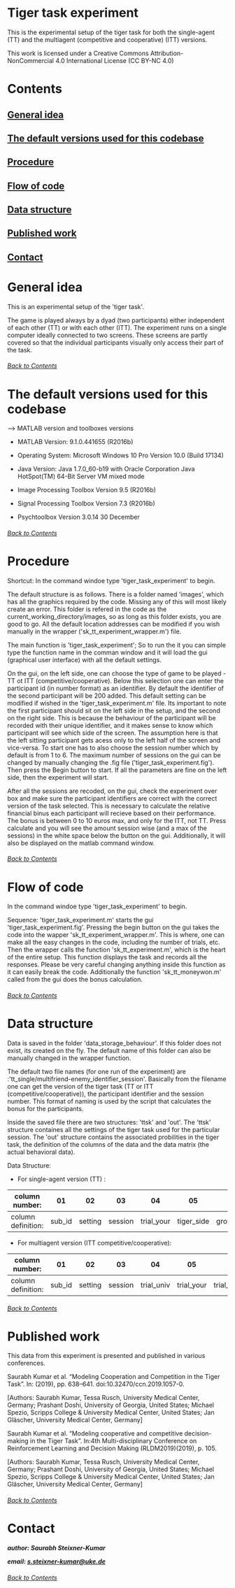# Tiger task experiment
This is the experimental setup of the tiger task for both the single-agent (TT) and the multiagent (competitive and cooperative) (ITT) versions.

This work is licensed under a Creative Commons Attribution-NonCommercial 4.0 International License (CC BY-NC 4.0)

# Contents
## [General idea](https://github.com/SteixnerKumar/tiger_task_experiment/blob/master/README.md#general-idea-1)
## [The default versions used for this codebase](https://github.com/SteixnerKumar/tiger_task_experiment/blob/master/README.md#the-default-versions-used-for-this-codebase-1)
## [Procedure](https://github.com/SteixnerKumar/tiger_task_experiment/blob/master/README.md#procedure-1)
## [Flow of code](https://github.com/SteixnerKumar/tiger_task_experiment/blob/master/README.md#flow-of-code-1)
## [Data structure](https://github.com/SteixnerKumar/tiger_task_experiment/blob/master/README.md#data-structure-1)
## [Published work](https://github.com/SteixnerKumar/tiger_task_experiment/blob/master/README.md#published-work-1)
## [Contact](https://github.com/SteixnerKumar/tiger_task_experiment/blob/master/README.md#contact-1)

# General idea
This is an experimental setup of the 'tiger task'.

The game is played always by a dyad (two participants) either independent of each other (TT) or with each other (ITT).
The experiment runs on a single computer ideally connected to two screens. These screens are partly covered so that the individual participants visually only access their part of the task.

###### [Back to Contents](https://github.com/SteixnerKumar/tiger_task_experiment/blob/master/README.md#Contents)

# The default versions used for this codebase
--> MATLAB version and toolboxes versions 

+ MATLAB Version: 9.1.0.441655 (R2016b)

+ Operating System: Microsoft Windows 10 Pro Version 10.0 (Build 17134)

+ Java Version: Java 1.7.0_60-b19 with Oracle Corporation Java HotSpot(TM) 64-Bit Server VM mixed mode

+ Image Processing Toolbox                              Version 9.5         (R2016b)                

+ Signal Processing Toolbox                             Version 7.3         (R2016b)     

+ Psychtoolbox                                          Version 3.0.14      30 December
###### [Back to Contents](https://github.com/SteixnerKumar/tiger_task_experiment/blob/master/README.md#Contents)

# Procedure
Shortcut: In the command windoe type 'tiger_task_experiment' to begin.

The default structure is as follows.
There is a folder named 'images', which has all the graphics required by the code. Missing any of this will most likely create an error. This folder is refered in the code as the current_working_directory/images, so as long as this folder exists, you are good to go. All the default location addresses can be modified if you wish manually in the wrapper ('sk_tt_experiment_wrapper.m') file.

The main function is 'tiger_task_experiment'; So to run the it you can simple type the function name in the comman window and it will load the gui (graphical user interface) with all the default settings.

On the gui, on the left side, one can choose the type of game to be played - TT ot ITT (competitive/cooperative).
Below this selection one can enter the participant id (in number format) as an identifier. By default the identifier of the second participant will be 200 added. This default setting can be modified if wished in the 'tiger_task_experiment.m' file. Its important to note the first participant should sit on the left side in the setup, and the second on the right side. This is because the behaviour of the participant will be recorded with their unique identifier, and it makes sense to know which participant will see which side of the screen. The assumption here is that the left sitting participant gets acess only to the left half of the screen and vice-versa. 
To start one has to also choose the session number which by default is from 1 to 6. The maximum number of sessions on the gui can be changed by manually changing the .fig file ('tiger_task_experiment.fig'). Then press the Begin button to start. If all the parameters are fine on the left side, then the experiment will start.

After all the sessions are recoded, on the gui, check the experiment over box and make sure the participant identifiers are correct with the correct version of the task selected. This is necessary to calculate the relative financial binus each participant will recieve based on their performance. The bonus is between 0 to 10 euros max, and only for the ITT, not TT. Press calculate and you will see the amount session wise (and a max of the sessions) in the white space below the button on the gui. Additionally, it will also be displayed on the matlab command window.

###### [Back to Contents](https://github.com/SteixnerKumar/tiger_task_experiment/blob/master/README.md#Contents)

# Flow of code
In the command windoe type 'tiger_task_experiment' to begin.

Sequence: 'tiger_task_experiment.m' starts the gui 'tiger_task_experiment.fig'. Pressing the begin button on the gui takes the code into the wapper 'sk_tt_experiment_wrapper.m'. This is where, one can make all the easy changes in the code, including the number of trials, etc. Then the wrapper calls the function 'sk_tt_experiment.m', which is the heart of the entire setup. This function displays the task and records all the responses. Please be very careful changing anything inside this function as it can easily break the code. Additionally the function 'sk_tt_moneywon.m' called from the gui does the bonus calculation.

###### [Back to Contents](https://github.com/SteixnerKumar/tiger_task_experiment/blob/master/README.md#Contents)

# Data structure
Data is saved in the folder 'data_storage_behaviour'. If this folder does not exist, its created on the fly. The default name of this folder can also be manually changed in the wrapper function.

The default two file names (for one run of the experiment) are :'tt_single/multifriend-enemy_identifier_session'. Basically from the filename one can get the version of the tiger task (TT or ITT (competitive/cooperative)), the participant identifier and the session number. This format of naming is used by the script that calculates the bonus for the participants.

Inside the saved file there are two structures: 'ttsk' and 'out'. The 'ttsk' structure containes all the settings of the tiger task used for the particular session. The 'out' structure contains the associated probilities in the tiger task, the definition of the columns of the data and the data matrix (the actual behavioral data).

Data Structure:

+ For single-agent version (TT) :

| column number: | 01 | 02 | 03 | 04 | 05 | 06 | 07 | 08 | 09 | 10 | 11 | 12 | 13 |
| - | - | - | - | - | - | - | - | - | - | - | - | - | - |
|column definition: | sub_id  | setting | session  | trial_your | tiger_side  | growl_side | growl_correct | action_your | action_your_rt  | forced_action_listen | reward_your  | reward_relative_your | reward_cumulative_your |

+ For multiagent version (ITT competitive/cooperative):

| column number: | 01 | 02 | 03 | 04 | 05 | 06 | 07 | 08 | 09 | 10 | 11 | 12 | 13 | 14 | 15 | 16 | 17 | 18 | 19 | 20 | 21 | 22 | 23 | 24 | 25 | 26 | 27 | 28 |
| - | - | - | - | - | - | - | - | - | - | - | - | - | - | - | - | - | - | - | - | - | - | - | - | - | - | - | - | - |
|column definition: | sub_id  | setting | session | trial_univ | trial_your | trial_partner | tiger_side | growl_side | growl_correct  | creek_side | creek_correct | action_your | action_your_rt  | prediction | prediction_rt | action_partner | action_partner_rt  | prediction_partner | prediction_partner_rt | forced_action_listen | forced_prediction_listen  | prediction_correct | reward_your  | reward_relative_your | reward_cumulative_your | reward_partner | reward_relative_partner | reward_cumulative_partner |

###### [Back to Contents](https://github.com/SteixnerKumar/tiger_task_experiment/blob/master/README.md#Contents)

# Published work
This data from this experiment is presented and published in various conferences.

Saurabh Kumar et al. “Modeling Cooperation and Competition in the Tiger Task”. In: (2019), pp. 638–641. doi:10.32470/ccn.2019.1057-0.

[Authors: Saurabh Kumar, Tessa Rusch, University Medical Center, Germany; Prashant Doshi, University of Georgia, United States; Michael Spezio, Scripps College & University Medical Center, United States; Jan Gläscher, University Medical Center, Germany]

Saurabh Kumar et al. “Modeling cooperative and competitive decision-making in the Tiger Task”. In:4th Multi-disciplinary Conference on Reinforcement Learning and Decision Making (RLDM2019)(2019), p. 105.

[Authors: Saurabh Kumar, Tessa Rusch, University Medical Center, Germany; Prashant Doshi, University of Georgia, United States; Michael Spezio, Scripps College & University Medical Center, United States; Jan Gläscher, University Medical Center, Germany]


###### [Back to Contents](https://github.com/SteixnerKumar/tiger_task_experiment/blob/master/README.md#Contents)

# Contact
***author: Saurabh Steixner-Kumar***

***email: s.steixner-kumar@uke.de*** 

###### [Back to Contents](https://github.com/SteixnerKumar/tiger_task_experiment/blob/master/README.md#Contents)
